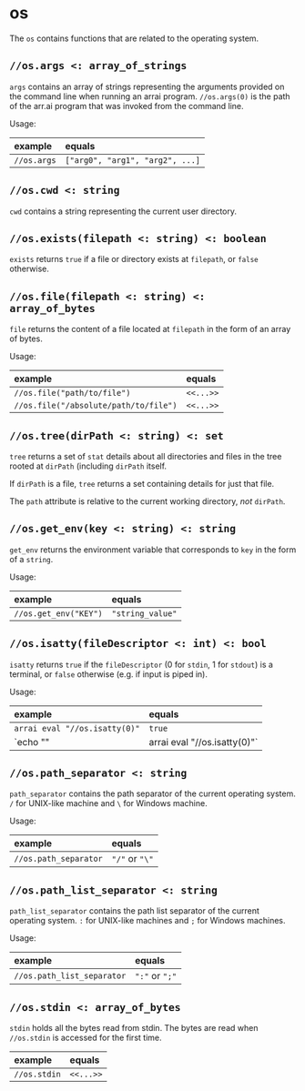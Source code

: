 # os

The `os` contains functions that are related to the operating system.

## `//os.args <: array_of_strings`

`args` contains an array of strings representing the arguments provided on
the command line when running an arrai program. `//os.args(0)` is the path of
the arr.ai program that was invoked from the command line.

Usage:

| example | equals |
|:-|:-|
|`//os.args` | `["arg0", "arg1", "arg2", ...]` |

## `//os.cwd <: string`

`cwd` contains a string representing the current user directory.

## `//os.exists(filepath <: string) <: boolean`

`exists` returns `true` if a file or directory exists at `filepath`, or `false` otherwise.

## `//os.file(filepath <: string) <: array_of_bytes`

`file` returns the content of a file located at `filepath` in the form of an array of bytes.

Usage:

| example | equals |
|:-|:-|
|`//os.file("path/to/file")` | `<<...>>` |
|`//os.file("/absolute/path/to/file")` | `<<...>>` |

## `//os.tree(dirPath <: string) <: set`

`tree` returns a set of `stat` details about all directories and files in the tree rooted at `dirPath` (including `dirPath` itself.

If `dirPath` is a file, `tree` returns a set containing details for just that file.

The `path` attribute is relative to the current working directory, *not* `dirPath`.

## `//os.get_env(key <: string) <: string`

`get_env` returns the environment variable that corresponds to `key` in the form of a `string`.

Usage:

| example | equals |
|:-|:-|
| `//os.get_env("KEY")` | `"string_value"` |

## `//os.isatty(fileDescriptor <: int) <: bool`

`isatty` returns `true` if the `fileDescriptor` (0 for `stdin`, 1 for `stdout`) is a terminal, or `false` otherwise (e.g. if input is piped in).

Usage:

| example | equals |
|:-|:-|
| `arrai eval "//os.isatty(0)"` | `true` |
| `echo "" | arrai eval "//os.isatty(0)"` | `false` |

## `//os.path_separator <: string`

`path_separator` contains the path separator of the current operating system.
`/` for UNIX-like machine and `\` for Windows machine.

Usage:

| example | equals |
|:-|:-|
| `//os.path_separator` | `"/"` or `"\"` |

## `//os.path_list_separator <: string`

`path_list_separator` contains the path list separator of the current operating system.
`:` for UNIX-like machines and `;` for Windows machines.

Usage:

| example | equals |
|:-|:-|
| `//os.path_list_separator` | `":"` or `";"` |

## `//os.stdin <: array_of_bytes`

`stdin` holds all the bytes read from stdin. The bytes are read when
`//os.stdin` is accessed for the first time.

| example | equals |
|:-|:-|
| `//os.stdin` | `<<...>>` |
